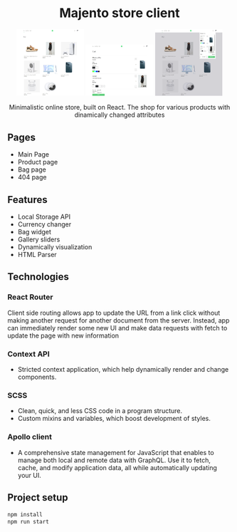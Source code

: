<h1 align="center">Majento store client</h1>


<div align="center" display="flex">
  <img display="inline" src="./readme_assets/thambnail.png" width="30%">
  <img display="inline" src="./readme_assets/bag-page.png" width="30%">
  <img display="inline" src="./readme_assets/bag-widget.png" width="30%">
</div>


<p align="center">Minimalistic online store, built on React. The shop for various products with dinamically changed attributes</p>

## Pages

- Main Page
- Product page
- Bag page
- 404 page

## Features

- Local Storage API
- Currency changer
- Bag widget
- Gallery sliders
- Dynamically visualization
- HTML Parser

## Technologies

### React Router

Client side routing allows app to update the URL from a link click without making another request for another document from the server.
Instead, app can immediately render some new UI and make data requests with fetch to update the page with new information

### Context API

- Stricted context application, which help dynamically render and change components.

### SCSS

- Clean, quick, and less CSS code in a program structure.
- Custom mixins and variables, which boost development of styles.

### Apollo client

- A comprehensive state management for JavaScript that enables to manage both local and remote data with GraphQL. Use it to fetch, cache, and modify application data, all while automatically updating your UI.

## Project setup

```
npm install
npm run start
```
